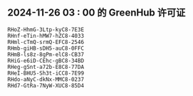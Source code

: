 ## 2024-11-26 03 : 00 的 GreenHub 许可证
```
RHoZ-HhmG-3Ltp-kyC8-7E3E
RHnf-eTin-hMW7-hZC8-4033
RHml-cTmQ-srmQ-EFC8-2546
RHmb-giHB-sDH5-auC8-0FFC
RHmB-ls8z-8gPm-elC8-CB37
RHiG-e6iD-CEhc-gBC8-34BD
RHeg-gSnt-a72b-E8C8-77DA
RHeI-BHU5-Sh3t-iCC8-7E99
RHdo-aNyC-dkNx-MMC8-0237
RHd7-GtRa-7NyW-XUC8-85D4
```
